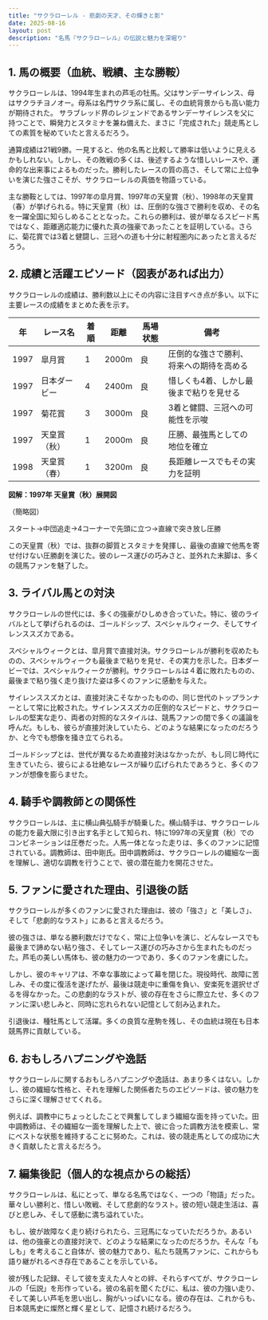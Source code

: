 ```yaml
---
title: "サクラローレル - 悲劇の天才、その輝きと影"
date: 2025-08-16
layout: post
description: "名馬『サクラローレル』の伝説と魅力を深堀り"
---
```


## 1. 馬の概要（血統、戦績、主な勝鞍）

サクラローレルは、1994年生まれの芦毛の牡馬。父はサンデーサイレンス、母はサクラチヨノオー。母系は名門サクラ系に属し、その血統背景からも高い能力が期待された。  サラブレッド界のレジェンドであるサンデーサイレンスを父に持つことで、瞬発力とスタミナを兼ね備えた、まさに「完成された」競走馬としての素質を秘めていたと言えるだろう。

通算成績は21戦9勝。一見すると、他の名馬と比較して勝率は低いように見えるかもしれない。しかし、その敗戦の多くは、後述するような惜しいレースや、運命的な出来事によるものだった。勝利したレースの質の高さ、そして常に上位争いを演じた強さこそが、サクラローレルの真価を物語っている。

主な勝鞍としては、1997年の皐月賞、1997年の天皇賞（秋）、1998年の天皇賞（春）が挙げられる。特に天皇賞（秋）は、圧倒的な強さで勝利を収め、その名を一躍全国に知らしめることとなった。これらの勝利は、彼が単なるスピード馬ではなく、距離適応能力に優れた真の強豪であったことを証明している。さらに、菊花賞では3着と健闘し、三冠への道も十分に射程圏内にあったと言えるだろう。


## 2. 成績と活躍エピソード（図表があれば出力）

サクラローレルの成績は、勝利数以上にその内容に注目すべき点が多い。以下に主要レースの成績をまとめた表を示す。

| 年 | レース名        | 着順 | 距離 | 馬場状態 | 備考                                      |
|---|-----------------|-----|-----|---------|-------------------------------------------|
| 1997 | 皐月賞          | 1   | 2000m| 良      | 圧倒的な強さで勝利、将来への期待を高める |
| 1997 | 日本ダービー      | 4   | 2400m| 良      | 惜しくも4着、しかし最後まで粘りを見せる     |
| 1997 | 菊花賞          | 3   | 3000m| 良      | 3着と健闘、三冠への可能性を示唆           |
| 1997 | 天皇賞（秋）    | 1   | 2000m| 良      | 圧勝、最強馬としての地位を確立           |
| 1998 | 天皇賞（春）    | 1   | 3200m| 良      | 長距離レースでもその実力を証明             |


**図解：1997年 天皇賞（秋）展開図**

（簡略図）

スタート→中団追走→4コーナーで先頭に立つ→直線で突き放し圧勝

この天皇賞（秋）では、抜群の脚質とスタミナを発揮し、最後の直線で他馬を寄せ付けない圧勝劇を演じた。彼のレース運びの巧みさと、並外れた末脚は、多くの競馬ファンを魅了した。


## 3. ライバル馬との対決

サクラローレルの世代には、多くの強豪がひしめき合っていた。特に、彼のライバルとして挙げられるのは、ゴールドシップ、スペシャルウィーク、そしてサイレンススズカである。

スペシャルウィークとは、皐月賞で直接対決。サクラローレルが勝利を収めたものの、スペシャルウィークも最後まで粘りを見せ、その実力を示した。日本ダービーでは、スペシャルウィークが勝利。サクラローレルは４着に敗れたものの、最後まで粘り強く走り抜けた姿は多くのファンに感動を与えた。

サイレンススズカとは、直接対決こそなかったものの、同じ世代のトップランナーとして常に比較された。サイレンススズカの圧倒的なスピードと、サクラローレルの堅実な走り、両者の対照的なスタイルは、競馬ファンの間で多くの議論を呼んだ。もしも、彼らが直接対決していたら、どのような結果になったのだろうか、と今でも想像を掻き立てられる。

ゴールドシップとは、世代が異なるため直接対決はなかったが、もし同じ時代に生きていたら、彼らによる壮絶なレースが繰り広げられたであろうと、多くのファンが想像を膨らませた。


## 4. 騎手や調教師との関係性

サクラローレルは、主に横山典弘騎手が騎乗した。横山騎手は、サクラローレルの能力を最大限に引き出す名手として知られ、特に1997年の天皇賞（秋）でのコンビネーションは圧巻だった。人馬一体となった走りは、多くのファンに記憶されている。調教師は、田中剛氏。田中調教師は、サクラローレルの繊細な一面を理解し、適切な調教を行うことで、彼の潜在能力を開花させた。


## 5. ファンに愛された理由、引退後の話

サクラローレルが多くのファンに愛された理由は、彼の「強さ」と「美しさ」、そして「悲劇的なラスト」にあると言えるだろう。

彼の強さは、単なる勝利数だけでなく、常に上位争いを演じ、どんなレースでも最後まで諦めない粘り強さ、そしてレース運びの巧みさから生まれたものだった。芦毛の美しい馬体も、彼の魅力の一つであり、多くのファンを虜にした。

しかし、彼のキャリアは、不幸な事故によって幕を閉じた。現役時代、故障に苦しみ、その度に復活を遂げたが、最後は競走中に重傷を負い、安楽死を選択せざるを得なかった。この悲劇的なラストが、彼の存在をさらに際立たせ、多くのファンに深い悲しみと、同時に忘れられない記憶として刻み込まれた。

引退後は、種牡馬として活躍。多くの良質な産駒を残し、その血統は現在も日本競馬界に貢献している。


## 6. おもしろハプニングや逸話

サクラローレルに関するおもしろハプニングや逸話は、あまり多くはない。しかし、彼の繊細な性格と、それを理解した関係者たちのエピソードは、彼の魅力をさらに深く理解させてくれる。

例えば、調教中にちょっとしたことで興奮してしまう繊細な面を持っていた。田中調教師は、その繊細な一面を理解した上で、彼に合った調教方法を模索し、常にベストな状態を維持することに努めた。これは、彼の競走馬としての成功に大きく貢献したと言えるだろう。


## 7. 編集後記（個人的な視点からの総括）

サクラローレルは、私にとって、単なる名馬ではなく、一つの「物語」だった。華々しい勝利と、惜しい敗戦、そして悲劇的なラスト。彼の短い競走生活は、喜びと悲しみ、そして感動に満ち溢れていた。

もし、彼が故障なく走り続けられたら、三冠馬になっていただろうか。あるいは、他の強豪との直接対決で、どのような結果になったのだろうか。そんな「もしも」を考えること自体が、彼の魅力であり、私たち競馬ファンに、これからも語り継がれるべき存在であることを示している。

彼が残した記録、そして彼を支えた人々との絆、それらすべてが、サクラローレルの「伝説」を形作っている。彼の名前を聞くたびに、私は、彼の力強い走り、そして美しい芦毛を思い出し、胸がいっぱいになる。彼の存在は、これからも、日本競馬史に燦然と輝く星として、記憶され続けるだろう。
